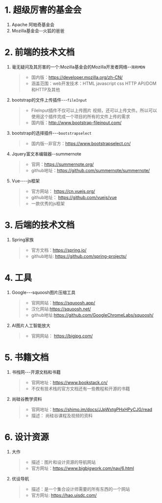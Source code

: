 # 1. 超级厉害的基金会

1. Apache 阿帕奇基金会
2. Mozilla基金会--火狐的爸爸

# 2. 前端的技术文档

1. 毫无疑问及其厉害的一个:Mozilla基金会的Mozilla开发者网络--`简称MDN`

   > - 国内版：https://developer.mozilla.org/zh-CN/
   > - 涵盖范围：web开发技术：HTML javascript css HTTP  API/DOM和HTTP及其他

2. bootstrap的文件上传插件---`fileInput`

   > - FileInput插件不仅可以上传图片 视频，还可以上传文件。所以可以使用这个插件完成一个项目的所有的文件上传的需求
   > - 国内版：http://www.bootstrap-fileinput.com/

3. bootstrap的选择插件---`bootstrapselect`

   > - 国内版--非官方：https://www.bootstrapselect.cn/

4. Jquery富文本编辑器--summernote

   > - 官网：https://summernote.org/
   > - github地址：https://github.com/summernote/summernote/

5. Vue----js框架

   > - 官方网站：  https://cn.vuejs.org/
   > - github地址： https://github.com/vuejs/vue
   > - 一款优秀的js框架

# 3. 后端的技术文档

1. Spring家族

   > - 官方文档：https://spring.io/
   > - github地址: https://github.com/spring-projects/

# 4. 工具

1. Google---squoosh图片压缩工具

   > - 官网网站：https://squoosh.app/
   > - 汉化网站:https://squoosh.net/
   > - github地址:https://github.com/GoogleChromeLabs/squoosh/

2. AI图片人工智能放大

   > - 官网网站： https://bigjpg.com/

# 5. 书籍文档

1. 书栈网---开源文档和书籍

   > - 官网地址：https://www.bookstack.cn/
   > - 不仅有技术栈的官方文档还有一些教程和开源的书籍

2. 尚硅谷教学资料

   > - 官网地址：https://shimo.im/docs/JJpWxtgPHxHPyCJG/read
   > - 描述： 尚硅谷课程及视频的资料

# 6. 设计资源

1. 大作

   > - 描述：图片和设计资源的导航网站
   > - 官方网址：https://www.bigbigwork.com/nav/6.html

2. 优设导航

   > - 描述：是一个集合设计师需要的所有东西的一个网站
   > - 官方网址: https://hao.uisdc.com/

